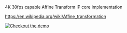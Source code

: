 4K 30fps capable Affine Transform IP core implementation

https://en.wikipedia.org/wiki/Affine_transformation


[![Checkout the demo](https://img.youtube.com/vi/QAgyERDVET0/maxresdefault.jpg)](https://youtu.be/QAgyERDVET0)
